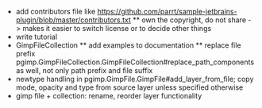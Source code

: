 * add contributors file like https://github.com/parrt/sample-jetbrains-plugin/blob/master/contributors.txt
** own the copyright, do not share -> makes it easier to switch license or to decide other things
* write tutorial
* GimpFileCollection
** add examples to documentation
** replace file prefix pgimp.GimpFileCollection.GimpFileCollection#replace_path_components as well, not only path prefix and file suffix
* newtype handling in pgimp.GimpFile.GimpFile#add_layer_from_file; copy mode, opacity and type from source layer unless specified otherwise
* gimp file + collection: rename, reorder layer functionality
